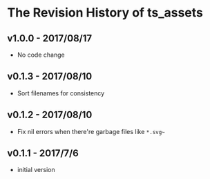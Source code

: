 # The Revision History of ts_assets

## v1.0.0 - 2017/08/17

* No code change

## v0.1.3 - 2017/08/10

* Sort filenames for consistency

## v0.1.2 - 2017/08/10

* Fix nil errors when there're garbage files like `*.svg~`

## v0.1.1 - 2017/7/6

* initial version

